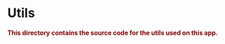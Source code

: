 # Utils

<p><strong style="color:maroon">This directory contains the source code for the utils used on this app.</strong></p>

